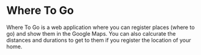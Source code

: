 # Where To Go

Where To Go is a web application where you can register places (where to go) and show them in the Google Maps.
You can also calcurate the distances and durations to get to them if you register the location of your home.
